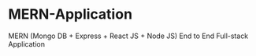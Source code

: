 # MERN-Application
MERN (Mongo DB + Express + React JS + Node JS) End to End Full-stack Application
